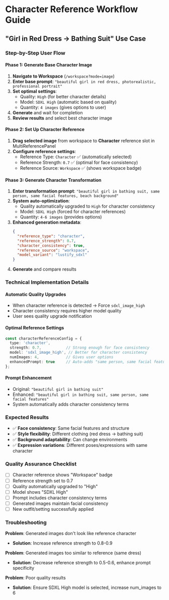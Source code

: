 
# Character Reference Workflow Guide

## "Girl in Red Dress → Bathing Suit" Use Case

### Step-by-Step User Flow

#### Phase 1: Generate Base Character Image
1. **Navigate to Workspace** (`/workspace?mode=image`)
2. **Enter base prompt**: `"beautiful girl in red dress, photorealistic, professional portrait"`
3. **Set optimal settings**:
   - Quality: `High` (for better character details)
   - Model: `SDXL High` (automatic based on quality)
   - Quantity: `4 images` (gives options to user)
4. **Generate** and wait for completion
5. **Review results** and select best character image

#### Phase 2: Set Up Character Reference
1. **Drag selected image** from workspace to **Character** reference slot in MultiReferencePanel
2. **Configure reference settings**:
   - Reference Type: `Character` ✅ (automatically selected)
   - Reference Strength: `0.7` ✅ (optimal for face consistency)
   - Reference Source: `Workspace` ✅ (shows workspace badge)

#### Phase 3: Generate Character Transformation
1. **Enter transformation prompt**: `"beautiful girl in bathing suit, same person, same facial features, beach background"`
2. **System auto-optimization**:
   - Quality automatically upgraded to `High` for character consistency
   - Model: `SDXL High` (forced for character references)
   - Quantity: `4-6 images` (provides options)
3. **Enhanced generation metadata**:
   ```json
   {
     "reference_type": "character",
     "reference_strength": 0.7,
     "character_consistency": true,
     "reference_source": "workspace",
     "model_variant": "lustify_sdxl"
   }
   ```
4. **Generate** and compare results

### Technical Implementation Details

#### Automatic Quality Upgrades
- When character reference is detected → Force `sdxl_image_high`
- Character consistency requires higher model quality
- User sees quality upgrade notification

#### Optimal Reference Settings
```typescript
const characterReferenceConfig = {
  type: 'character',
  strength: 0.7,           // Strong enough for face consistency
  model: 'sdxl_image_high', // Better for character consistency
  numImages: 4,            // Gives user options
  enhancedPrompt: true     // Auto-adds "same person, same facial features"
};
```

#### Prompt Enhancement
- Original: `"beautiful girl in bathing suit"`
- Enhanced: `"beautiful girl in bathing suit, same person, same facial features"`
- System automatically adds character consistency terms

### Expected Results
- ✅ **Face consistency**: Same facial features and structure
- ✅ **Style flexibility**: Different clothing (red dress → bathing suit)
- ✅ **Background adaptability**: Can change environments
- ✅ **Expression variations**: Different poses/expressions with same character

### Quality Assurance Checklist
- [ ] Character reference shows "Workspace" badge
- [ ] Reference strength set to 0.7
- [ ] Quality automatically upgraded to "High"
- [ ] Model shows "SDXL High"
- [ ] Prompt includes character consistency terms
- [ ] Generated images maintain facial consistency
- [ ] New outfit/setting successfully applied

### Troubleshooting
**Problem**: Generated images don't look like reference character
- **Solution**: Increase reference strength to 0.8-0.9

**Problem**: Generated images too similar to reference (same dress)
- **Solution**: Decrease reference strength to 0.5-0.6, enhance prompt specificity

**Problem**: Poor quality results
- **Solution**: Ensure SDXL High model is selected, increase num_images to 6
